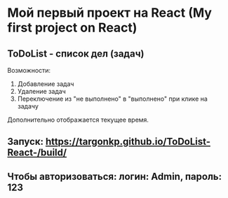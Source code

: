 # Мой первый проект на React (My first project on React)
## ToDoList - список дел (задач)
Возможности:
1) Добавление задач
2) Удаление задач
3) Переключение из "не выполнено" в "выполнено" при клике на задачу

Дополнительно отображается текущее время.

## Запуск: https://targonkp.github.io/ToDoList-React-/build/
## Чтобы авторизоваться: логин: Admin, пароль: 123
